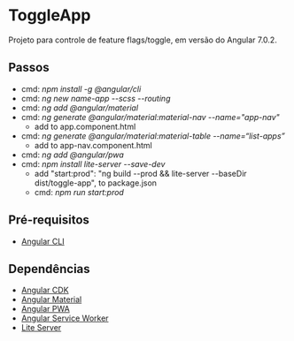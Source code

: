 # ToggleApp

Projeto para controle de feature flags/toggle, em versão do Angular 7.0.2.

## Passos

* cmd: _npm install -g @angular/cli_
* cmd: _ng new name-app --scss --routing_
* cmd: _ng add @angular/material_
* cmd: _ng generate @angular/material:material-nav --name="app-nav"_
  * add <app-nav></app-nav> to app.component.html
* cmd: _ng generate @angular/material:material-table --name=“list-apps”_
  * add <app-table></app-table> to app-nav.component.html
* cmd: _ng add @angular/pwa_
* cmd: _npm install lite-server --save-dev_
  * add "start:prod": "ng build --prod && lite-server --baseDir dist/toggle-app", to package.json
  * cmd: _npm run start:prod_

## Pré-requisitos

* [Angular CLI](https://www.npmjs.com/package/@angular/cli)

## Dependências

* [Angular CDK](https://www.npmjs.com/package/@angular/cdk)
* [Angular Material](https://www.npmjs.com/package/@angular/material)
* [Angular PWA](https://www.npmjs.com/package/@angular/pwa?activeTab=dependencies)
* [Angular Service Worker](https://www.npmjs.com/package/@angular/service-worker)
* [Lite Server](https://www.npmjs.com/package/lite-server)
